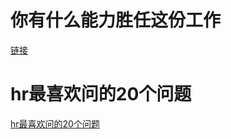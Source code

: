 # 你有什么能力胜任这份工作
[链接](https://www.douban.com/group/topic/75734807/?author=1)

# hr最喜欢问的20个问题
[hr最喜欢问的20个问题](http://cv.qiaobutang.com/post/555b0d720cf21dc9df6f48c2)
